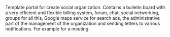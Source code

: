 Template portal for create social organization. Contains a bulletin board with a very efficient and flexible billing system, forum, chat, social networking, groups for all this, Google maps service for search ads, the administrative part of the management of the organization and sending letters to various notifications. For example for a meeting.
